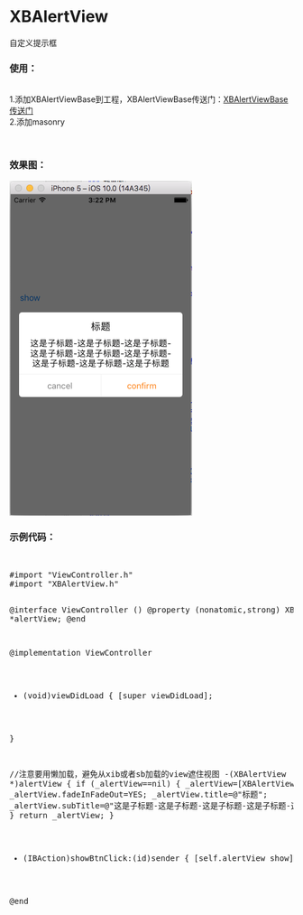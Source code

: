 # XBAlertView
自定义提示框

### 使用：
<br/>1.添加XBAlertViewBase到工程，XBAlertViewBase传送门：[XBAlertViewBase传送门](https://github.com/huisedediao/XBAlertViewBase)
<br/>2.添加masonry

<br/>

### 效果图：
![image](https://github.com/huisedediao/XBAlertView/raw/master/show.png)<br/>

### 示例代码：
<br>
<pre>
#import "ViewController.h"
#import "XBAlertView.h"

@interface ViewController ()
@property (nonatomic,strong) XBAlertView *alertView;
@end

@implementation ViewController

- (void)viewDidLoad {
    [super viewDidLoad];
    

}

//注意要用懒加载，避免从xib或者sb加载的view遮住视图
-(XBAlertView *)alertView
{
    if (_alertView==nil)
    {
        _alertView=[XBAlertView alertView];
        _alertView.fadeInFadeOut=YES;
        _alertView.title=@"标题";
        _alertView.subTitle=@"这是子标题-这是子标题-这是子标题-这是子标题-这是子标题-这是子标题-这是子标题-这是子标题-这是子标题";
    }
    return _alertView;
}

- (IBAction)showBtnClick:(id)sender {
    [self.alertView show];
}

@end
</pre>